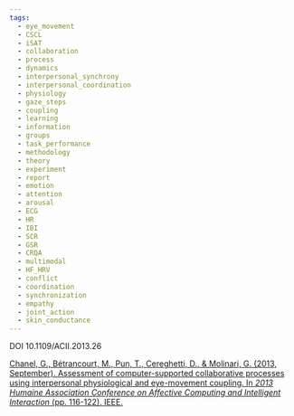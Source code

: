 ```yaml
---
tags:
  - eye_movement
  - CSCL
  - iSAT
  - collaboration
  - process
  - dynamics
  - interpersonal_synchrony
  - interpersonal_coordination
  - physiology
  - gaze_steps
  - coupling
  - learning
  - information
  - groups
  - task_performance
  - methodology
  - theory
  - experiment
  - report
  - emotion
  - attention
  - arousal
  - ECG
  - HR
  - IBI
  - SCR
  - GSR
  - CRQA
  - multimodal
  - HF_HRV
  - conflict
  - coordination
  - synchronization
  - empathy
  - joint_action
  - skin_conductance
---
```

DOI 10.1109/ACII.2013.26

[Chanel, G., Bétrancourt, M., Pun, T., Cereghetti, D., & Molinari, G. (2013, September). Assessment of computer-supported collaborative processes using interpersonal physiological and eye-movement coupling. In _2013 Humaine Association Conference on Affective Computing and Intelligent Interaction_ (pp. 116-122). IEEE.](https://ieeexplore.ieee.org/stamp/stamp.jsp?arnumber=6681417&casa_token=9UIq6AohMaYAAAAA:HVMKaewKXLacad-iBXFscedQHa5nJnc7r61BwSYDkPWyOyfJ7hfglSJrVur1QweLl2i_OnLa&tag=1)